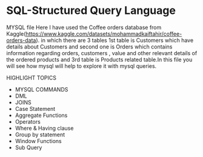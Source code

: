 # SQL-Structured Query Language
MYSQL file Here I have used the Coffee orders database from Kaggle(https://www.kaggle.com/datasets/mohammadkaiftahir/coffee-orders-data).
in which there are 3 tables 1st table is Customers which have details about Customers and second one is Orders which contains information regarding orders, customers , value and other relevant details of the ordered products and 3rd table is Products related table.In this file you will see how mysql will help to explore it with mysql queries.

HIGHLIGHT TOPICS

- MYSQL COMMANDS
- DML
- JOINS
- Case Statement
- Aggregate Functions
- Operators
- Where & Having clause
- Group by statement
- Window Functions
- Sub Query







